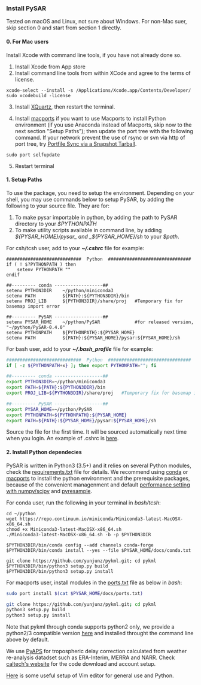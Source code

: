 ### Install PySAR

Tested on macOS and Linux, not sure about Windows. For non-Mac suer, skip section 0 and start from section 1 directly.

#### 0. For Mac users     

Install Xcode with command line tools, if you have not already done so.

1. Install Xcode from App store
2. Install command line tools from within XCode and agree to the terms of license.

```   
xcode-select --install -s /Applications/Xcode.app/Contents/Developer/ 
sudo xcodebuild -license 
```   

3. Install [XQuartz](https://www.xquartz.org), then restart the terminal.

4. Install [macports](https://www.macports.org/install.php) if you want to use Macports to install Python environment (if you use Anaconda instead of Macports, skip now to the next section "Setup Paths"); then update the port tree with the following command. If your network prevent the use of rsync or svn via http of port tree, try [Portfile Sync via a Snapshot Tarball](https://trac.macports.org/wiki/howto/PortTreeTarball).    

```
sudo port selfupdate
```
   
5. Restart terminal
     
     
#### 1. Setup Paths    

To use the package, you need to setup the environment. Depending on your shell, you may use commands below to setup PySAR, by adding the following to your source file. They are for:   
1. To make pysar importable in python, by adding the path to PySAR directory to your _$PYTHONPATH_    
2. To make utility scripts available in command line, by adding _${PYSAR_HOME}/pysar_ and _${PYSAR_HOME}/sh_ to your _$path_.   
   
For csh/tcsh user, add to your **_~/.cshrc_** file for example:   

    ############################  Python  ###############################
    if ( ! $?PYTHONPATH ) then
        setenv PYTHONPATH ""
    endif
    
    ##--------- conda ------------------## 
    setenv PYTHON3DIR    ~/python/miniconda3
    setenv PATH          ${PATH}:${PYTHON3DIR}/bin
    setenv PROJ_LIB      ${PYTHON3DIR}/share/proj   #Temporary fix for basemap import error
    
    ##--------- PySAR ------------------## 
    setenv PYSAR_HOME    ~/python/PySAR             #for released version, "~/python/PySAR-0.4.0"
    setenv PYTHONPATH    ${PYTHONPATH}:${PYSAR_HOME}
    setenv PATH          ${PATH}:${PYSAR_HOME}/pysar:${PYSAR_HOME}/sh
   
For bash user, add to your **_~/.bash_profile_** file for example:   

```bash
############################  Python  ###############################
if [ -z ${PYTHONPATH+x} ]; then export PYTHONPATH=""; fi

##--------- conda ------------------## 
export PYTHON3DIR=~/python/miniconda3
export PATH=${PATH}:${PYTHON3DIR}/bin
export PROJ_LIB=${PYTHON3DIR}/share/proj   #Temporary fix for basemap import error

##--------- PySAR ------------------## 
export PYSAR_HOME=~/python/PySAR
export PYTHONPATH=${PYTHONPATH}:${PYSAR_HOME}   
export PATH=${PATH}:${PYSAR_HOME}/pysar:${PYSAR_HOME}/sh   
```

Source the file for the first time. It will be sourced automatically next time when you login. An example of .cshrc is [here](https://github.com/yunjunz/macOS_Setup/blob/master/cshrc.md).
   
   
#### 2. Install Python dependecies
PySAR is written in Python3 (3.5+) and it relies on several Python modules, check the [requirements.txt](./requirements.txt) file for details. We recommend using [conda](https://conda.io/miniconda.html) or [macports](https://www.macports.org/install.php) to install the python environment and the prerequisite packages, because of the convenient managenment and default [performance setting with numpy/scipy](http://markus-beuckelmann.de/blog/boosting-numpy-blas.html) and [pyresample](https://pyresample.readthedocs.io/en/latest/installation.html#using-pykdtree).


For conda user, run the following in your terminal in _bash/tcsh_:   

```
cd ~/python
wget https://repo.continuum.io/miniconda/Miniconda3-latest-MacOSX-x86_64.sh
chmod +x Miniconda3-latest-MacOSX-x86_64.sh
./Miniconda3-latest-MacOSX-x86_64.sh -b -p $PYTHON3DIR

$PYTHON3DIR/bin/conda config --add channels conda-forge
$PYTHON3DIR/bin/conda install --yes --file $PYSAR_HOME/docs/conda.txt

git clone https://github.com/yunjunz/pykml.git; cd pykml
$PYTHON3DIR/bin/python3 setup.py build     
$PYTHON3DIR/bin/python3 setup.py install    
```
   
For macports user, install modules in the [ports.txt](https://github.com/yunjunz/PySAR/blob/master/docs/ports.txt) file as below in _bash_:       

```bash
sudo port install $(cat $PYSAR_HOME/docs/ports.txt)

git clone https://github.com/yunjunz/pykml.git; cd pykml
python3 setup.py build     
python3 setup.py install   
```

Note that pykml through conda supports python2 only, we provide a python2/3 compatible version [here](https://github.com/yunjunz/pykml.git) and installed throught the command line above by default.
  
We use [PyAPS](http://earthdef.caltech.edu/projects/pyaps/wiki/Main) for tropospheric delay correction calculated from weather re-analysis datadset such as ERA-Interim, MERRA and NARR. Check [caltech's website](http://earthdef.caltech.edu/projects/pyaps/wiki/Main) for the code download and account setup.

[Here](https://github.com/yunjunz/macOS_Setup/blob/master/vim.md) is some useful setup of Vim editor for general use and Python.
